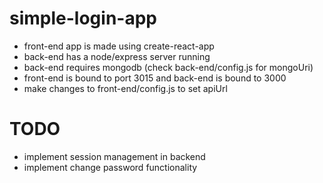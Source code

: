 # simple-login-app
 * front-end app is made using create-react-app
 * back-end has a node/express server running
 * back-end requires mongodb (check back-end/config.js for mongoUri)
 * front-end is bound to port 3015 and back-end is bound to 3000
 * make changes to front-end/config.js to set apiUrl
# TODO
 * implement session management in backend
 * implement change password functionality
